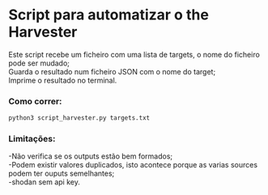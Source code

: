 # Script para automatizar o the Harvester

Este script recebe um ficheiro com uma lista de targets, o nome do ficheiro pode ser mudado;  
Guarda o resultado num ficheiro JSON com o nome do target;  
Imprime o resultado no terminal.  

### Como correr:

```bash
python3 script_harvester.py targets.txt
```

### Limitações:
-Não verifica se os outputs estão bem formados;  
-Podem existir valores duplicados, isto acontece porque as varias sources podem ter ouputs semelhantes;  
-shodan sem api key.  